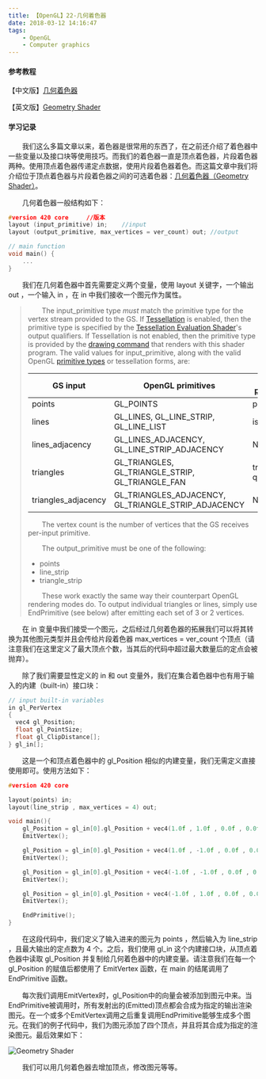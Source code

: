 ```yaml
---
title: 【OpenGL】22-几何着色器
date: 2018-03-12 14:16:47
tags:
	- OpenGL
	- Computer graphics
---
```


#### 参考教程

【中文版】[几何着色器](https://learnopengl-cn.github.io/04%20Advanced%20OpenGL/09%20Geometry%20Shader/)

【英文版】[Geometry Shader](http://learnopengl.com/#!Advanced-OpenGL/Geometry-Shader)

#### 学习记录

&emsp;&emsp;我们这么多篇文章以来，着色器是很常用的东西了，在之前还介绍了着色器中一些变量以及接口块等使用技巧。而我们的着色器一直是顶点着色器，片段着色器两种。使用顶点着色器传递定点数据，使用片段着色器着色。而这篇文章中我们将介绍位于顶点着色器与片段着色器之间的可选着色器：[几何着色器（Geometry Shader）](https://www.khronos.org/opengl/wiki/Geometry_Shader)。

<!--more-->

&emsp;&emsp;几何着色器一般结构如下：

```c++
#version 420 core     //版本
layout (input_primitive) in;	//input
layout (output_primitive, max_vertices = ver_count) out; //output

// main function
void main() {
    ...
}
```

&emsp;&emsp;我们在几何着色器中首先需要定义两个变量，使用 layout 关键字，一个输出 out ，一个输入 in ，在 in 中我们接收一个图元作为属性。

> &emsp;&emsp;The input_primitive type *must* match the primitive type for the vertex stream provided to the GS. If [Tessellation](https://www.khronos.org/opengl/wiki/Tessellation) is enabled, then the primitive type is specified by the [Tessellation Evaluation Shader](https://www.khronos.org/opengl/wiki/Tessellation_Evaluation_Shader)'s output qualifiers. If Tessellation is not enabled, then the primitive type is provided by the [drawing command](https://www.khronos.org/opengl/wiki/Vertex_Rendering) that renders with this shader program. The valid values for input_primitive, along with the valid OpenGL [primitive types](https://www.khronos.org/opengl/wiki/Primitive) or tessellation forms, are:
>
> | GS input            | OpenGL primitives                                   | [TES parameter](https://www.khronos.org/opengl/wiki/Tessellation_Evaluation_Shader#Tessellation_options) | vertex count |
> | ------------------- | --------------------------------------------------- | ------------------------------------------------------------ | ------------ |
> | points              | GL_POINTS                                           | point_mode                                                   | 1            |
> | lines               | GL_LINES, GL_LINE_STRIP, GL_LINE_LIST               | isolines                                                     | 2            |
> | lines_adjacency     | GL_LINES_ADJACENCY, GL_LINE_STRIP_ADJACENCY         | N/A                                                          | 4            |
> | triangles           | GL_TRIANGLES, GL_TRIANGLE_STRIP, GL_TRIANGLE_FAN    | triangles, quads                                             | 3            |
> | triangles_adjacency | GL_TRIANGLES_ADJACENCY, GL_TRIANGLE_STRIP_ADJACENCY | N/A                                                          | 6            |
>
> &emsp;&emsp;The vertex count is the number of vertices that the GS receives per-input primitive.
>
> &emsp;&emsp;The output_primitive must be one of the following:
>
> - points
> - line_strip
> - triangle_strip
>
> &emsp;&emsp;These work exactly the same way their counterpart OpenGL rendering modes do. To output individual triangles or lines, simply use EndPrimitive (see below) after emitting each set of 3 or 2 vertices.

&emsp;&emsp;在 in 变量中我们接受一个图元，之后经过几何着色器的拓展我们可以将其转换为其他图元类型并且会传给片段着色器 max_vertices = ver_count 个顶点（请注意我们在这里定义了最大顶点个数，当其后的代码中超过最大数量后的定点会被抛弃）。

&emsp;&emsp;除了我们需要显性定义的 in 和 out 变量外，我们在集合着色器中也有用于输入的内建（built-in）接口块：

```c++
// input built-in variables
in gl_PerVertex
{
  vec4 gl_Position;
  float gl_PointSize;
  float gl_ClipDistance[];
} gl_in[];
```

&emsp;&emsp;这是一个和顶点着色器中的 gl_Position 相似的内建变量，我们无需定义直接使用即可。使用方法如下：

```c++
#version 420 core

layout(points) in;
layout(line_strip , max_vertices = 4) out;

void main(){
	gl_Position = gl_in[0].gl_Position + vec4(1.0f , 1.0f , 0.0f , 0.0f);	//右上
	EmitVertex();

	gl_Position = gl_in[0].gl_Position + vec4(1.0f , -1.0f , 0.0f , 0.0f);  //右下
	EmitVertex();

	gl_Position = gl_in[0].gl_Position + vec4(-1.0f , -1.0f , 0.0f , 0.0f);	//左下
	EmitVertex();

	gl_Position = gl_in[0].gl_Position + vec4(-1.0f , 1.0f , 0.0f , 0.0f);	//左上
	EmitVertex();

	EndPrimitive();
}
```

&emsp;&emsp;在这段代码中，我们定义了输入进来的图元为 points ，然后输入为 line_strip ，且最大输出的定点数为 4 个。之后，我们使用 gl_in 这个内建接口块，从顶点着色器中读取 gl_Position 并复制给几何着色器中的内建变量。请注意我们在每一个 gl_Position 的赋值后都使用了 EmitVertex 函数，在 main 的结尾调用了 EndPrimitive 函数。

&emsp;&emsp;每次我们调用EmitVertex时，gl_Position中的向量会被添加到图元中来。当EndPrimitive被调用时，所有发射出的(Emitted)顶点都会合成为指定的输出渲染图元。在一个或多个EmitVertex调用之后重复调用EndPrimitive能够生成多个图元。在我们的例子代码中，我们为图元添加了四个顶点，并且将其合成为指定的渲染图元。最后效果如下：

![Geometry Shader](https://image.ibb.co/hAkHL7/image.png)

&emsp;&emsp;我们可以用几何着色器去增加顶点，修改图元等等。